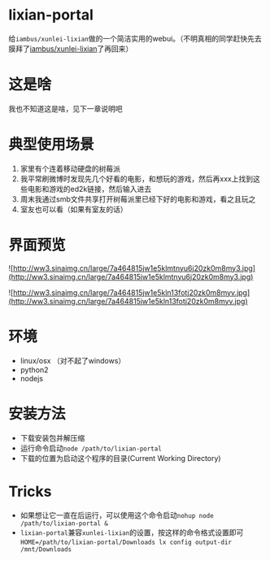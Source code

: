 lixian-portal
=============

给`iambus/xunlei-lixian`做的一个简洁实用的webui。（不明真相的同学赶快先去膜拜了[iambus/xunlei-lixian](https://github.com/iambus/xunlei-lixian)了再回来）

# 这是啥

我也不知道这是啥，见下一章说明吧

# 典型使用场景

1. 家里有个连着移动硬盘的树莓派
2. 我平常刷微博时发现先几个好看的电影，和想玩的游戏，然后再xxx上找到这些电影和游戏的ed2k链接，然后输入进去
3. 周末我通过smb文件共享打开树莓派里已经下好的电影和游戏，看之且玩之
4. 室友也可以看（如果有室友的话）

# 界面预览

![http://ww3.sinaimg.cn/large/7a464815jw1e5klmtnyu6j20zk0m8my3.jpg](http://ww3.sinaimg.cn/large/7a464815jw1e5klmtnyu6j20zk0m8my3.jpg)

![http://ww3.sinaimg.cn/large/7a464815jw1e5kln13fotj20zk0m8myv.jpg](http://ww3.sinaimg.cn/large/7a464815jw1e5kln13fotj20zk0m8myv.jpg)

# 环境

* linux/osx （对不起了windows）
* python2
* nodejs

# 安装方法

* 下载安装包并解压缩
* 运行命令启动`node /path/to/lixian-portal` 
* 下载的位置为启动这个程序的目录(Current Working Directory)

# Tricks

* 如果想让它一直在后运行，可以使用这个命令启动`nohup node /path/to/lixian-portal &`
* `lixian-portal`兼容`xunlei-lixian`的设置，按这样的命令格式设置即可`HOME=/path/to/lixian-portal/Downloads lx config output-dir /mnt/Downloads`
